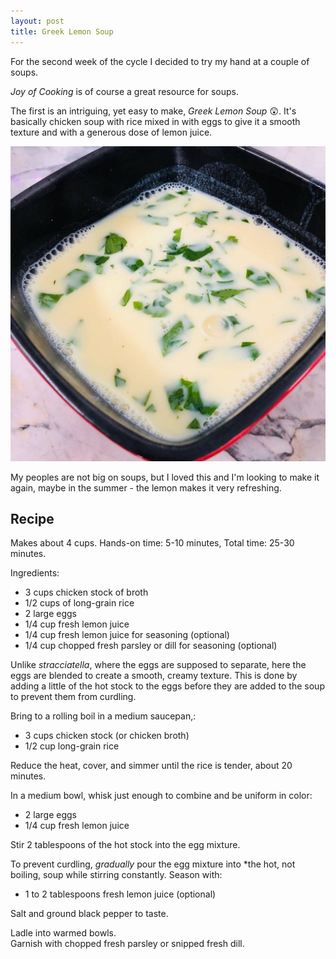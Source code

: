 ```yaml
---
layout: post
title: Greek Lemon Soup
---
```


For the second week of the cycle
I decided to try my hand at a couple of soups.

*Joy of Cooking* is of course a great resource for soups.

The first is an intriguing, yet easy to make,
*Greek Lemon Soup* 😲. It's basically chicken soup
with rice mixed in with eggs to give it a smooth texture
and with a generous dose of lemon juice.

![Greek Lemon Soup](/assets/2018-greek_lemon_soup.jpg)

My peoples are not big on soups, but I loved this and
I'm looking to make it again, maybe in the summer - the lemon
makes it very refreshing.

## Recipe

Makes about 4 cups.
Hands-on time: 5-10 minutes, Total time: 25-30 minutes.

Ingredients:

* 3 cups chicken stock of broth
* 1/2 cups of long-grain rice
* 2 large eggs
* 1/4 cup fresh lemon juice
* 1/4 cup fresh lemon juice for seasoning (optional)
* 1/4 cup chopped fresh parsley or dill for seasoning (optional)

Unlike *stracciatella*, where the eggs are supposed to
separate, here the eggs are blended to create a smooth,
creamy texture. This is done by adding a little of the
hot stock to the eggs before they are added to the soup
to prevent them from curdling.

Bring to a rolling boil in a medium saucepan,:

* 3 cups chicken stock (or chicken broth)
* 1/2 cup long-grain rice

Reduce the heat, cover, and simmer until the rice is
tender, about 20 minutes.

In a medium bowl, whisk just enough to combine and be uniform in color:

* 2 large eggs
* 1/4 cup fresh lemon juice

Stir 2 tablespoons of the hot stock into the egg mixture.

To prevent curdling, *gradually* pour the egg mixture into
*the hot, not boiling, soup while stirring
constantly. Season with:

* 1 to 2 tablespoons fresh lemon juice (optional)

Salt and ground black pepper to taste.

Ladle into warmed bowls.  
Garnish with chopped fresh parsley or snipped fresh dill.

